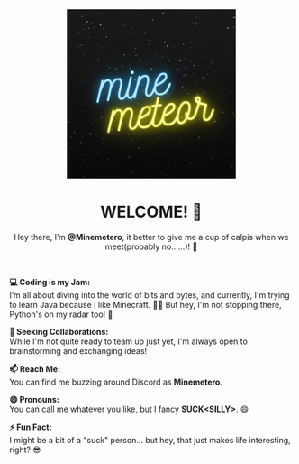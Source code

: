 <div align="center">
  <a href="https://github.com/Minemetero/Minemetero">
    <img src="head.gif" alt="head" width="300" height="300">
  </a>


# **WELCOME! 🚀**

Hey there, I’m **@Minemetero**, it better to give me a cup of calpis when we meet(probably no......)! 👋
</div>

<br/>

**💻 Coding is my Jam:**  
I’m all about diving into the world of bits and bytes, and currently, I'm trying to learn Java because I like Minecraft. 🧙‍♂️ But hey, I'm not stopping there, Python's on my radar too! 🐍

**💞 Seeking Collaborations:**  
While I'm not quite ready to team up just yet, I'm always open to brainstorming and exchanging ideas!

**📫 Reach Me:**  
You can find me buzzing around Discord as **Minemetero**.

**😄 Pronouns:**  
You can call me whatever you like, but I fancy **SUCK<**SILLY**>**. 😄

**⚡ Fun Fact:**  
I might be a bit of a "suck" person... but hey, that just makes life interesting, right? 😎

<!---
Minemetero/Minemetero is a ✨ special ✨ repository because its `README.md` (this file) appears on your GitHub profile.
You can click the Preview link to take a look at your changes.
--->
